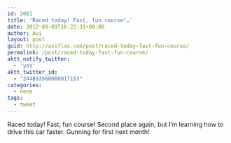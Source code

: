 ```yaml
---
id: 2081
title: 'Raced today! Fast, fun course!…'
date: 2012-09-09T16:22:31+00:00
author: Avi
layout: post
guid: http://aviflax.com/post/raced-today-fast-fun-course/
permalink: /post/raced-today-fast-fun-course/
aktt_notify_twitter:
  - 'yes'
aktt_twitter_id:
  - "244893568660017153"
categories:
  - none
tags:
  - tweet
---
```

Raced today! Fast, fun course! Second place again, but I’m learning how to drive this car faster. Gunning for first next month!